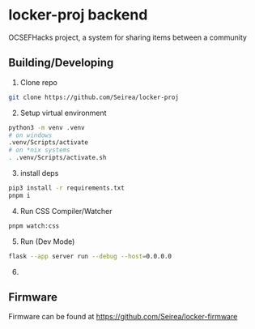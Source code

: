 # locker-proj backend

OCSEFHacks project, a system for sharing items between a community

## Building/Developing

1. Clone repo

```sh
git clone https://github.com/Seirea/locker-proj
```

2. Setup virtual environment

```sh
python3 -m venv .venv
# on windows
.venv/Scripts/activate
# on *nix systems
. .venv/Scripts/activate.sh
```

3. install deps

```sh
pip3 install -r requirements.txt
pnpm i
```

4. Run CSS Compiler/Watcher

```sh
pnpm watch:css
```

5. Run (Dev Mode)

```sh
flask --app server run --debug --host=0.0.0.0
```

6.

## Firmware

Firmware can be found at <https://github.com/Seirea/locker-firmware>

